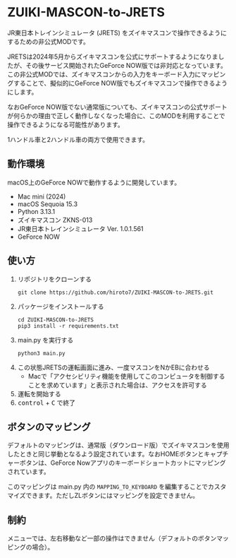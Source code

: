 # ZUIKI-MASCON-to-JRETS

JR東日本トレインシミュレータ (JRETS) をズイキマスコンで操作できるようにするための非公式MODです。

JRETSは2024年5月からズイキマスコンを公式にサポートするようになりましたが、その後サービス開始されたGeForce NOW版では非対応となっています。この非公式MODでは、ズイキマスコンからの入力をキーボード入力にマッピングすることで、擬似的にGeForce NOW版でもズイキマスコンで操作できるようにします。

なおGeForce NOW版でない通常版についても、ズイキマスコンの公式サポートが何らかの理由で正しく動作しなくなった場合に、このMODを利用することで操作できるようになる可能性があります。

1ハンドル車と2ハンドル車の両方で使用できます。

## 動作環境

macOS上のGeForce NOWで動作するように開発しています。

- Mac mini (2024)
- macOS Sequoia 15.3
- Python 3.13.1
- ズイキマスコン ZKNS-013
- JR東日本トレインシミュレータ Ver. 1.0.1.561
- GeForce NOW

## 使い方

1. リポジトリをクローンする
   ```
   git clone https://github.com/hiroto7/ZUIKI-MASCON-to-JRETS.git
   ```
2. パッケージをインストールする
   ```
   cd ZUIKI-MASCON-to-JRETS
   pip3 install -r requirements.txt
   ```
3. main.py を実行する
   ```
   python3 main.py
   ```
4. この状態JRETSの運転画面に進み、一度マスコンをNかEBに合わせる
   - Macで「アクセシビリティ機能を使用してこのコンピュータを制御することを求めています」と表示された場合は、アクセスを許可する
5. 運転を開始する
6. <kbd>control</kbd> + <kbd>C</kbd> で終了

## ボタンのマッピング

デフォルトのマッピングは、通常版（ダウンロード版）でズイキマスコンを使用したときと同じ挙動となるよう設定されています。なおHOMEボタンとキャプチャーボタンは、GeForce Nowアプリのキーボードショートカットにマッピングされています。

このマッピングは main.py 内の `MAPPING_TO_KEYBOARD` を編集することでカスタマイズできます。ただしZLボタンにはマッピングを設定できません。

## 制約

メニューでは、左右移動など一部の操作はできません（デフォルトのボタンマッピングの場合）。
